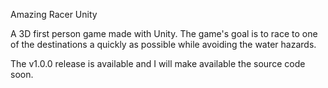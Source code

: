 Amazing Racer Unity

A 3D first person game made with Unity. The game's goal is to race to one of the destinations a quickly as possible while avoiding the water hazards.

The v1.0.0 release is available and I will make available the source code soon.
